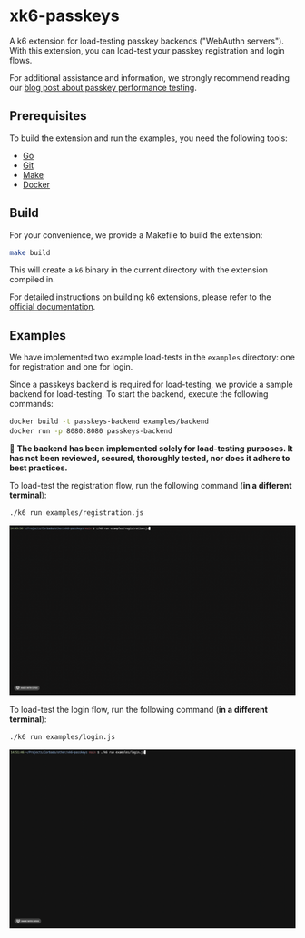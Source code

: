 # xk6-passkeys

A k6 extension for load-testing passkey backends ("WebAuthn servers"). With this extension, you can load-test your passkey registration and login flows.

For additional assistance and information, we strongly recommend reading our [blog post about passkey performance testing](https://www.corbado.com/blog/passkey-performance-testing).

## Prerequisites

To build the extension and run the examples, you need the following tools:

- [Go](https://go.dev/doc/install)
- [Git](https://git-scm.com/downloads)
- [Make](https://www.gnu.org/software/make/)
- [Docker](https://docs.docker.com/get-docker/)

## Build

For your convenience, we provide a Makefile to build the extension:

```bash
make build
```

This will create a `k6` binary in the current directory with the extension compiled in.

For detailed instructions on building k6 extensions, please refer to the [official documentation](https://grafana.com/docs/k6/latest/extensions/build-k6-binary-using-go/).

## Examples

We have implemented two example load-tests in the `examples` directory: one for registration and one for login.

Since a passkeys backend is required for load-testing, we provide a sample backend for load-testing. To start the backend, execute the following commands:

```bash
docker build -t passkeys-backend examples/backend
docker run -p 8080:8080 passkeys-backend
```

🚨 **The backend has been implemented solely for load-testing purposes. It has not been reviewed, secured, thoroughly tested, nor does it adhere to best practices.**

To load-test the registration flow, run the following command (**in a different terminal**):

```bash
./k6 run examples/registration.js
```

![Running k6 Registration](assets/running_k6_registration.gif)

To load-test the login flow, run the following command (**in a different terminal**):

```bash
./k6 run examples/login.js
```

![Running k6 Registration](assets/running_k6_login.gif)